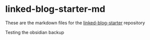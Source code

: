 # linked-blog-starter-md
These are the markdown files for the [linked-blog-starter](https://github.com/matthewwong525/linked-blog-starter) repository

Testing the obsidian backup
